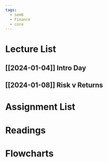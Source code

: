 ```yaml
---
tags:
  - sem6
  - Finance
  - core
---
```


Lecture List
==
## [[2024-01-04]] Intro Day
## [[2024-01-08]] Risk v Returns
Assignment List
==

Readings
==

Flowcharts
==
